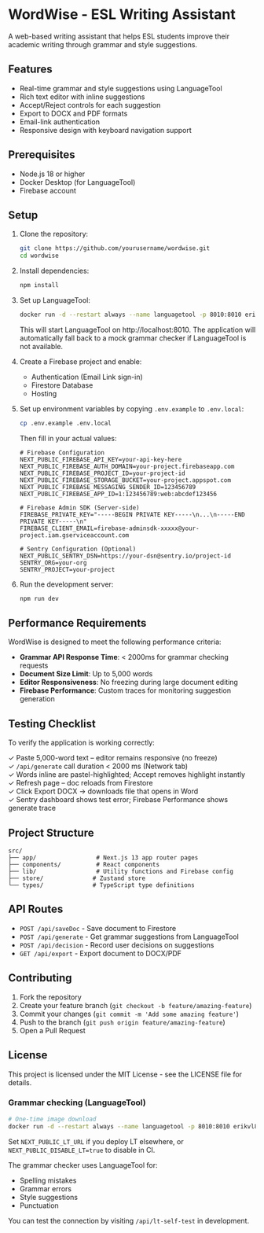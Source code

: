 # WordWise - ESL Writing Assistant

A web-based writing assistant that helps ESL students improve their academic writing through grammar and style suggestions.

## Features

- Real-time grammar and style suggestions using LanguageTool
- Rich text editor with inline suggestions
- Accept/Reject controls for each suggestion
- Export to DOCX and PDF formats
- Email-link authentication
- Responsive design with keyboard navigation support

## Prerequisites

- Node.js 18 or higher
- Docker Desktop (for LanguageTool)
- Firebase account

## Setup

1. Clone the repository:
   ```bash
   git clone https://github.com/yourusername/wordwise.git
   cd wordwise
   ```

2. Install dependencies:
   ```bash
   npm install
   ```

3. Set up LanguageTool:
   ```bash
   docker run -d --restart always --name languagetool -p 8010:8010 erikvl87/languagetool
   ```
   
   This will start LanguageTool on http://localhost:8010. The application will automatically fall back to a mock grammar checker if LanguageTool is not available.

4. Create a Firebase project and enable:
   - Authentication (Email Link sign-in)
   - Firestore Database
   - Hosting

5. Set up environment variables by copying `.env.example` to `.env.local`:
   ```bash
   cp .env.example .env.local
   ```
   
   Then fill in your actual values:
   ```
   # Firebase Configuration
   NEXT_PUBLIC_FIREBASE_API_KEY=your-api-key-here
   NEXT_PUBLIC_FIREBASE_AUTH_DOMAIN=your-project.firebaseapp.com
   NEXT_PUBLIC_FIREBASE_PROJECT_ID=your-project-id
   NEXT_PUBLIC_FIREBASE_STORAGE_BUCKET=your-project.appspot.com
   NEXT_PUBLIC_FIREBASE_MESSAGING_SENDER_ID=123456789
   NEXT_PUBLIC_FIREBASE_APP_ID=1:123456789:web:abcdef123456
   
   # Firebase Admin SDK (Server-side)
   FIREBASE_PRIVATE_KEY="-----BEGIN PRIVATE KEY-----\n...\n-----END PRIVATE KEY-----\n"
   FIREBASE_CLIENT_EMAIL=firebase-adminsdk-xxxxx@your-project.iam.gserviceaccount.com
   
   # Sentry Configuration (Optional)
   NEXT_PUBLIC_SENTRY_DSN=https://your-dsn@sentry.io/project-id
   SENTRY_ORG=your-org
   SENTRY_PROJECT=your-project
   ```

6. Run the development server:
   ```bash
   npm run dev
   ```

## Performance Requirements

WordWise is designed to meet the following performance criteria:

- **Grammar API Response Time**: < 2000ms for grammar checking requests
- **Document Size Limit**: Up to 5,000 words
- **Editor Responsiveness**: No freezing during large document editing
- **Firebase Performance**: Custom traces for monitoring suggestion generation

## Testing Checklist

To verify the application is working correctly:

✓ Paste 5,000-word text – editor remains responsive (no freeze)  
✓ `/api/generate` call duration < 2000 ms (Network tab)  
✓ Words inline are pastel-highlighted; Accept removes highlight instantly  
✓ Refresh page – doc reloads from Firestore  
✓ Click Export DOCX → downloads file that opens in Word  
✓ Sentry dashboard shows test error; Firebase Performance shows generate trace

## Project Structure

```
src/
├── app/                 # Next.js 13 app router pages
├── components/          # React components
├── lib/                 # Utility functions and Firebase config
├── store/              # Zustand store
└── types/              # TypeScript type definitions
```

## API Routes

- `POST /api/saveDoc` - Save document to Firestore
- `POST /api/generate` - Get grammar suggestions from LanguageTool
- `POST /api/decision` - Record user decisions on suggestions
- `GET /api/export` - Export document to DOCX/PDF

## Contributing

1. Fork the repository
2. Create your feature branch (`git checkout -b feature/amazing-feature`)
3. Commit your changes (`git commit -m 'Add some amazing feature'`)
4. Push to the branch (`git push origin feature/amazing-feature`)
5. Open a Pull Request

## License

This project is licensed under the MIT License - see the LICENSE file for details.

### Grammar checking (LanguageTool)

```bash
# One-time image download
docker run -d --restart always --name languagetool -p 8010:8010 erikvl87/languagetool
```

Set `NEXT_PUBLIC_LT_URL` if you deploy LT elsewhere, or `NEXT_PUBLIC_DISABLE_LT=true` to disable in CI.

The grammar checker uses LanguageTool for:
- Spelling mistakes
- Grammar errors
- Style suggestions
- Punctuation

You can test the connection by visiting `/api/lt-self-test` in development. 